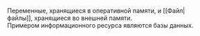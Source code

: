 Переменные, хранящиеся в оперативной памяти, и [[Файл|файлы]], хранящиеся во внешней памяти. 
Примером информационного ресурса являются базы данных.
